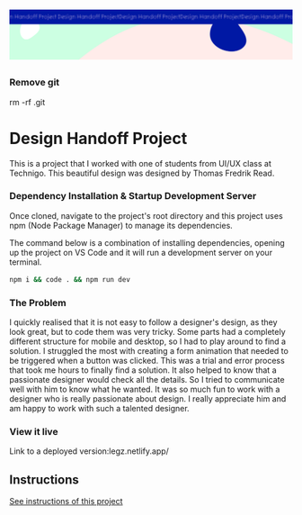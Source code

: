 <h1 align="center">
  <a href="">
    <img src="/src/assets/design-handoff.svg" alt="Project Banner Image">
  </a>
</h1>

### Remove git

rm -rf .git

# Design Handoff Project

This is a project that I worked with one of students from UI/UX class at Technigo. This beautiful design was designed by Thomas Fredrik Read.

### Dependency Installation & Startup Development Server

Once cloned, navigate to the project's root directory and this project uses npm (Node Package Manager) to manage its dependencies.

The command below is a combination of installing dependencies, opening up the project on VS Code and it will run a development server on your terminal.

```bash
npm i && code . && npm run dev
```

### The Problem

I quickly realised that it is not easy to follow a designer's design, as they look great, but to code them was very tricky. Some parts had a completely different structure for mobile and desktop, so I had to play around to find a solution.
I struggled the most with creating a form animation that needed to be triggered when a button was clicked. This was a trial and error process that took me hours to finally find a solution. It also helped to know that a passionate designer would check all the details. So I tried to communicate well with him to know what he wanted. It was so much fun to work with a designer who is really passionate about design. I really appreciate him and am happy to work with such a talented designer.

### View it live

Link to a deployed version:legz.netlify.app/

## Instructions

<a href="instructions.md">
   See instructions of this project
  </a>
